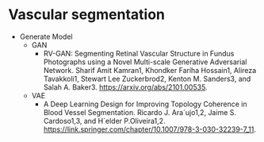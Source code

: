 # Vascular segmentation
* Generate Model
  * GAN
     * RV-GAN: Segmenting Retinal Vascular Structure in Fundus Photographs using a Novel Multi-scale Generative Adversarial Network. Sharif Amit Kamran1, Khondker Fariha Hossain1, Alireza Tavakkoli1, Stewart    Lee Zuckerbrod2, Kenton M. Sanders3, and Salah A. Baker3.
    https://arxiv.org/abs/2101.00535.
  * VAE
     * A Deep Learning Design for Improving Topology Coherence in Blood Vessel Segmentation. 
       Ricardo J. Ara´ujo1,2, Jaime S. Cardoso1,3, and H´elder P.Oliveira1,2.  
       https://link.springer.com/chapter/10.1007/978-3-030-32239-7_11. 
